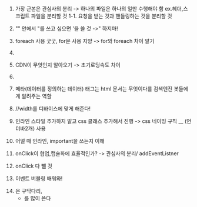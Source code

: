 1. 가장 근본은 관심사의 분리 -> 하나의 파일은 하나의 일만 수행해야 함 ex.헤더,스크립트 파일을 분리할 것
1-1. 요청을 받는 것과 핸들링하는 것을 분리할 것
2. "" 안에서 "를 쓰고 싶으면 '을 쓸 것 ->\" 하지마!
3. foreach 사용 굿굿, for문 사용 지양 -> for와 foreach 차이 알기
4. <!-- Bootstrap : CDN 서버 통해 file가져오지말고, 직접 라이브러리를 static하게 저장해서 불러오기 -->
5. CDN이 무엇인지 알아오기 -> 초기로딩속도 차이
6. <!-- meta tag : SEO -->
7. 메타(데이터를 정의하는 데이터) 태그는 html 문서는 무엇이다를 검색엔진 봇들에게 알려주는 역할
8. <meta name="viewport" content="width=device-width, initial-scale=1.0"> //width를 디바이스에 맞게 해준다!
9. 인라인 스타일 추가하지 말고 css 클래스 추가해서 진행 -> css 네이밍 규칙 __ (언더바2개) 사용
10. 어떨 때 인라인, important을 쓰는지 이해


1. onClick이 협업,캡슐화에 효율적인가? -> 관심사의 분리/ addEventListner
2. onClick 다 뺄 것
3. 이벤트 버블링 배워와!
4. <table>은 구닥다리, <ul><li> 를 많이 쓴다
  
